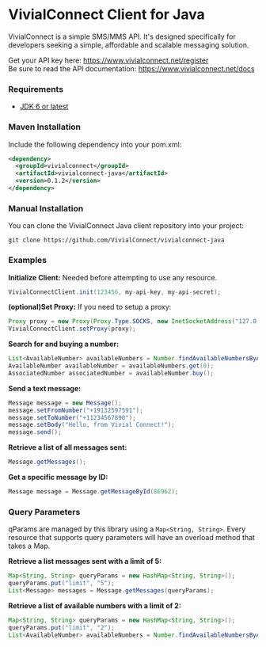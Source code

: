 
# VivialConnect Client for Java

VivialConnect is a simple SMS/MMS API. It's designed specifically for developers seeking a simple, affordable and scalable messaging solution.

Get your API key here: https://www.vivialconnect.net/register <br />
Be sure to read the API documentation: https://www.vivialconnect.net/docs 


### Requirements

* [JDK 6 or latest](http://www.oracle.com/technetwork/java/javase/downloads/index.html)  

### Maven Installation

Include the following dependency into your pom.xml:
```xml
<dependency>
  <groupId>vivialconnect</groupId>
  <artifactId>vivialconnect-java</artifactId>
  <version>0.1.2</version>
</dependency>
```
### Manual Installation

You can clone the VivialConnect Java client repository into your project:
```
git clone https://github.com/VivialConnect/vivialconnect-java
```

### Examples

__Initialize Client:__ Needed before attempting to use any resource.

```java
VivialConnectClient.init(123456, my-api-key, my-api-secret);
```

__(optional)Set Proxy:__ If you need to setup a proxy:

```java
Proxy proxy = new Proxy(Proxy.Type.SOCKS, new InetSocketAddress("127.0.0.1", 9000));
VivialConnectClient.setProxy(proxy);
```

__Search for and buying a number:__ 

```java
List<AvailableNumber> availableNumbers = Number.findAvailableNumbersByAreaCode("302");
AvailableNumber availableNumber = availableNumbers.get(0);
AssociatedNumber associatedNumber = availableNumber.buy();
```
__Send a text message:__ 

```java
Message message = new Message();
message.setFromNumber("+19132597591");
message.setToNumber("+11234567890");
message.setBody("Hello, from Vivial Connect!");
message.send(); 
```
__Retrieve a list of all messages sent:__ 

```java
Message.getMessages();
```
__Get a specific message by ID:__ 

```java
Message message = Message.getMessageById(86962);
```

### Query Parameters

qParams are managed by this library using a `Map<String, String>`. Every resource that supports query parameters will have an overload method that takes a Map.

__Retrieve a list messages sent with a limit of 5:__
```java
Map<String, String> queryParams = new HashMap<String, String>();
queryParams.put("limit", "5");
List<Message> messages = Message.getMessages(queryParams);
```

__Retrieve a list of available numbers with a limit of 2:__
```java
Map<String, String> queryParams = new HashMap<String, String>();
queryParams.put("limit", "2");
List<AvailableNumber> availableNumbers = Number.findAvailableNumbersByAreaCode("302", queryParams);
```
